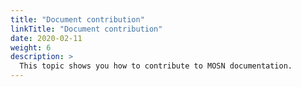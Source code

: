 ```yaml
---
title: "Document contribution"
linkTitle: "Document contribution"
date: 2020-02-11
weight: 6
description: >
  This topic shows you how to contribute to MOSN documentation.
---
```


